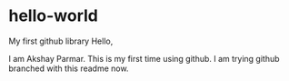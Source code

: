 # hello-world
My first github library
Hello,

I am Akshay Parmar. This is my first time using github. I am trying github branched with this readme now. 
